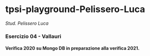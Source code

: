 # tpsi-playground-Pelissero-Luca

_Stud. Pelissero Luca_

### Esercizio 04 - Vallauri
#### Verifica 2020 su Mongo DB in preparazione alla verifica 2021.

